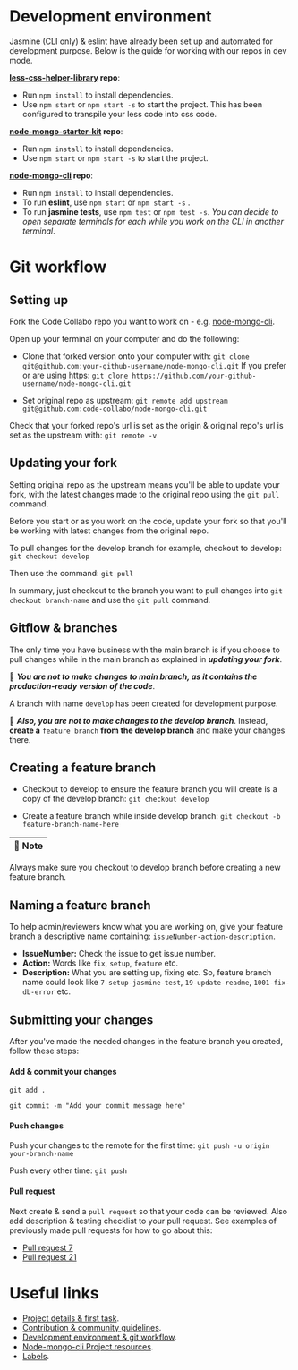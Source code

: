 # Development environment
Jasmine (CLI only) & eslint have already been set up and automated for development purpose. Below is the guide for working with our repos in dev mode.

**[less-css-helper-library](https://github.com/code-collabo/less-css-helper-library) repo**:
* Run `npm install` to install dependencies.
* Use `npm start` or `npm start -s` to start the project. This has been configured to transpile your less code into css code.

**[node-mongo-starter-kit](https://github.com/code-collabo/node-mongo-starter-kit) repo**:
* Run `npm install` to install dependencies.
* Use `npm start` or `npm start -s` to start the project.

**[node-mongo-cli](https://github.com/code-collabo/node-mongo-cli) repo**:
* Run `npm install` to install dependencies.
* To run **eslint**, use `npm start` or `npm start -s` .
* To run **jasmine tests**, use `npm test` or `npm test -s`.
_You can decide to open separate terminals for each while you work on the CLI in another terminal_.

# Git workflow
## Setting up
Fork the Code Collabo repo you want to work on - e.g. [node-mongo-cli](https://github.com/code-collabo/node-mongo-cli).

Open up your terminal on your computer and do the following:

* Clone that forked version onto your computer with:
`git clone git@github.com:your-github-username/node-mongo-cli.git`
If you prefer or are using https:
`git clone https://github.com/your-github-username/node-mongo-cli.git`

<!--
Set your forked repo as origin:
`git remote set-url origin git@github.com: your-github-username/REPOSITORY.git`
-->

* Set original repo as upstream:
`git remote add upstream git@github.com:code-collabo/node-mongo-cli.git`

Check that your forked repo's url is set as the origin & original repo's url is set as the upstream with:
`git remote -v`

## Updating your fork
Setting original repo as the upstream means you'll be able to update your fork, with the latest changes made to the original repo using the `git pull` command. 

Before you start or as you work on the code, update your fork so that you'll be working with latest changes from the original repo. 

To pull changes for the develop branch for example, checkout to develop:
`git checkout develop`

Then use the command:
`git pull`

In summary, just checkout to the branch you want to pull changes into `git checkout branch-name` and use the `git pull` command.

<!--
To pull changes for the repo (all it's branches), checkout to main:
`git checkout main`

Then use the command:
`git pull`

You can pull from any branch, but you'll get latest updates for that branch only - if it's not the main branch. Just checkout to that branch `git checkout branch-name` and use the `git pull` command.
-->

## Gitflow & branches
The only time you have business with the main branch is if you choose to pull changes while in the main branch as explained in ***updating your fork***. 

📌 ***You are not to make changes to main branch, as it contains the production-ready version of the code***. 

A branch with name `develop` has been created for development purpose.

📌 ***Also, you are not to make changes to the develop branch***. Instead, **create a** `feature branch` **from the develop branch** and make your changes there.

## Creating a feature branch
* Checkout to develop to ensure the feature branch you will create is a copy of the develop branch:
`git checkout develop`

* Create a feature branch while inside develop branch:
`git checkout -b feature-branch-name-here`

| 📌 Note |
| :--   |

Always make sure you checkout to develop branch before creating a new feature branch. 

## Naming a feature branch
To help admin/reviewers know what you are working on, give your feature branch a descriptive name containing: `issueNumber-action-description`.
* **IssueNumber:** Check the issue to get issue number. 
* **Action:** Words like `fix`,  `setup`,  `feature` etc. 
* **Description:** What you are setting up, fixing etc.
So, feature branch name could look like `7-setup-jasmine-test`,  `19-update-readme`, `1001-fix-db-error` etc.

## Submitting your changes
After you've made the needed changes in the feature branch you created, follow these steps:

#### Add & commit your changes
`git add .`

`git commit -m "Add your commit message here"`

#### Push changes
Push your changes to the remote for the first time:
`git push -u origin your-branch-name`

Push every other time:
`git push`

#### Pull request
Next create & send a `pull request` so that your code can be reviewed. Also add description & testing checklist to your pull request. See examples of previously made pull requests for how to go about this:
* [Pull request 7](https://github.com/code-collabo/node-mongo-cli/pull/11#issue-584788302) 
*  [Pull request 21](https://github.com/code-collabo/node-mongo-cli/pull/21#issue-589792008)

# Useful links
* [Project details & first task](https://github.com/code-collabo/node-mongo-cli/issues/1).
* [Contribution & community guidelines](https://github.com/code-collabo/node-mongo-docs/issues/3).
* [Development environment & git workflow](https://github.com/code-collabo/node-mongo-docs/issues/2).
* [Node-mongo-cli Project resources](https://github.com/code-collabo/node-mongo-docs/issues/1). 
* [Labels](https://github.com/code-collabo/node-mongo-docs/issues/4).
